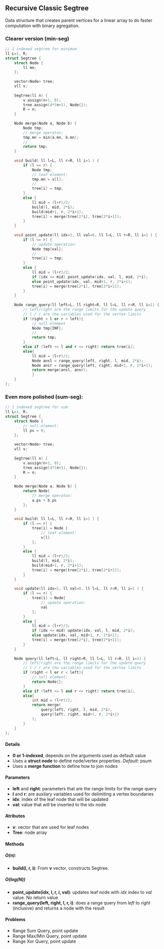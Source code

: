 ## Recursive Classic Segtree

Data structure that creates parent vertices for a linear array to do faster computation with binary agregation. 

### Clearer version (min-seg)

```cpp
// 1 indexed segtree for minimum
ll L=1, R;
struct Segtree {
    struct Node {
        ll mn;
    };
 
    vector<Node> tree;
    vll v;
    
    Segtree(ll n) {
        v.assign(n+1, 0);
        tree.assign(4*(n+1), Node{});
        R = n;
    }
 
    Node merge(Node a, Node b) {
        Node tmp;
        // merge operaton:
        tmp.mn = min(a.mn, b.mn);
        //
        return tmp;
    }
 
    void build( ll l=L, ll r=R, ll i=1 ) {
        if (l == r) {
            Node tmp;
            // leaf element:
            tmp.mn = v[l];
            //
            tree[i] = tmp;
        }
        else {
            ll mid = (l+r)/2;
            build(l, mid, 2*i);
            build(mid+1, r, 2*i+1);
            tree[i] = merge(tree[2*i], tree[2*i+1]);
        }
    }
 
    void point_update(ll idx=1, ll val=0, ll l=L, ll r=R, ll i=1 ) {
        if (l == r) {
            // update operation:
            Node tmp{val};
            //
            tree[i] = tmp;
        }
        else {
            ll mid = (l+r)/2;
            if (idx <= mid) point_update(idx, val, l, mid, 2*i);
            else point_update(idx, val, mid+1, r, 2*i+1);
            tree[i] = merge(tree[2*i], tree[2*i+1]);
        }
    }
 
    Node range_query(ll left=L, ll right=R, ll l=L, ll r=R, ll i=1) {
        // left/right are the range limits for the update query
        // l / r are the variables used for the vertex limits
        if (right < l or r < left){
            // null element
            Node tmp{INF};
            //
            return tmp;
        }
        else if (left <= l and r <= right) return tree[i]; 
        else{
            ll mid = (l+r)/2;
            Node ansl = range_query(left, right, l, mid, 2*i);
            Node ansr = range_query(left, right, mid+1, r, 2*i+1);
            return merge(ansl, ansr);
            }
    }
};
```

### Even more polished (sum-seg):

```cpp
// 1 indexed segtree for sum 
ll L=1, R;
struct Segtree {
    struct Node {
        // null element:
        ll ps = 0;
    };
 
    vector<Node> tree;
    vll v;
    
    Segtree(ll n) {
        v.assign(n+1, 0);
        tree.assign(4*(n+1), Node{});
        R = n;
    }
 
    Node merge(Node a, Node b) {
        return Node{
            // merge operaton:
            a.ps + b.ps
        };
    }
 
    void build( ll l=L, ll r=R, ll i=1 ) {
        if (l == r) {
            tree[i] = Node {
                // leaf element:
                v[l]
            };
        }
        else {
            ll mid = (l+r)/2;
            build(l, mid, 2*i);
            build(mid+1, r, 2*i+1);
            tree[i] = merge(tree[2*i], tree[2*i+1]);
        }
    }
 
    void update(ll idx=1, ll val=0, ll l=L, ll r=R, ll i=1 ) {
        if (l == r) {
            tree[i] = Node{
                // update operation:
                val
            };
        }
        else {
            ll mid = (l+r)/2;
            if (idx <= mid) update(idx, val, l, mid, 2*i);
            else update(idx, val, mid+1, r, 2*i+1);
            tree[i] = merge(tree[2*i], tree[2*i+1]);
        }
    }
 
    Node query(ll left=L, ll right=R, ll l=L, ll r=R, ll i=1) {
        // left/right are the range limits for the update query
        // l / r are the variables used for the vertex limits
        if (right < l or r < left){
            // null element:
            return Node{};
        }
        else if (left <= l and r <= right) return tree[i]; 
        else{
            int mid = (l+r)/2;
            return merge(
                query(left, right, l, mid, 2*i), 
                query(left, right, mid+1, r, 2*i+1)
            );
        }
    }
};
```

#### Details

- **0 or 1-indexed**, depends on the arguments used as default value
- Uses a **struct node** to define node/vertex properties. *Default:* psum 
- Uses a **merge function** to define how to join nodes 


#### Parameters

- **left** and **right**: parameters that are the range limits for the range query 
- **l** and **r**: are auxilary variables used for delimiting a vertex boundaries 
- **idx**: index of the leaf node that will be updated 
- **val**: value that will be inserted to the idx node 

#### Atributes

- **v**: vector that are used for leaf nodes 
- **Tree**: node array 

#### Methods

##### O(n):

- **build(l, r, i)**: From **v** vector, constructs Segtree.

##### O(log(N))

- **point_update(idx, l, r, i, val)**: updates leaf node with *idx* index to *val* value. No return value 
- **range_query(left, right, l, r, i)**: does a range query from *left* to *right* (inclusive) and returns a node with the result 

#### Problems

- Range Sum Query, point update
- Range Max/Min Query, point update
- Range Xor Query, point update
